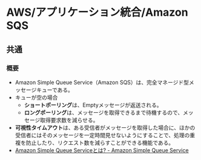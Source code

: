 # AWS/アプリケーション統合/Amazon SQS

## 共通

### 概要

- Amazon Simple Queue Service（Amazon SQS）は、完全マネージド型メッセージキューである。
- キューが空の場合
  - **ショートポーリング**は、Emptyメッセージが返送される。
  - **ロングポーリング**は、メッセージを取得できるまで待機するので、メッセージ取得要求数を減らせる。
- **可視性タイムアウト**は、ある受信者がメッセージを取得した場合に、ほかの受信者にはそのメッセージを一定時間見せないようにすることで、処理の重複を防止したり、リクエスト数を減らすことができる機能である。
- [Amazon Simple Queue Serviceとは? - Amazon Simple Queue Service](https://docs.aws.amazon.com/ja_jp/AWSSimpleQueueService/latest/SQSDeveloperGuide/welcome.html)
